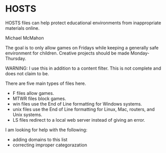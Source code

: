 # HOSTS
HOSTS files can help protect educational environments from inappropriate materials online.

Michael McMahon

The goal is to only allow games on Fridays while keeping a generally safe environment for children.  Creative projects should be made Monday-Thursday.

WARNING: I use this in addition to a content filter.  This is not complete and does not claim to be.

There are five main types of files here.
  * F files allow games.
  * MTWR files block games.
  * win files use the End of Line formatting for Windows systems.
  * unix files use the End of Line formatting for Linux, Mac, routers, and Unix systems.
  * LS files redirect to a local web server instead of giving an error.

I am looking for help with the following:
  * adding domains to this list
  * correcting improper categorazation

